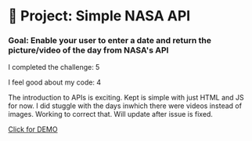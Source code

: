 # 🚀 Project: Simple NASA API

### Goal: Enable your user to enter a date and return the picture/video of the day from NASA's API

I completed the challenge: 5

I feel good about my code: 4

The introduction to APIs is exciting. Kept is simple with just HTML and JS for now. I did stuggle with the days inwhich there were videos instead of images. Working to correct that. Will update after issue is fixed.

<a href="https://nasa-api-daphnyemily.netlify.app/">Click for DEMO</a>
